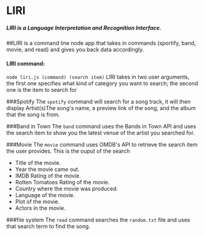 # LIRI
##### LIRI is a Language Interpretation and Recognition Interface.
##LIRI is a command line node app that takes in commands (sportify, band, movie, and read) and gives you back data accordingly.

#### LIRI command:
`node liri.js (command) (search item)`
LIRI takes in two user arguments, the first one specifies what kind of category you want to search; the second one is the item to search for

###Spotify
The `spotify` command  will search for a song track, it will then display Artist(s)The song's name, a preview link of the song, and the album that the song is from.

###Band in Town
The `band` command uses the Bands in Town API and uses the search item to show you the latest venue of the artist you searched for.

###Movie
The `movie` command uses OMDB's API to retrieve the search item the user provides.  This is the ouput of the search
   * Title of the movie.
   * Year the movie came out.
   * IMDB Rating of the movie.
   * Rotten Tomatoes Rating of the movie.
   * Country where the movie was produced.
   * Language of the movie.
   * Plot of the movie.
   * Actors in the movie.

###file system
The `read` command searches the `random.txt` file and uses that search term to find the song.